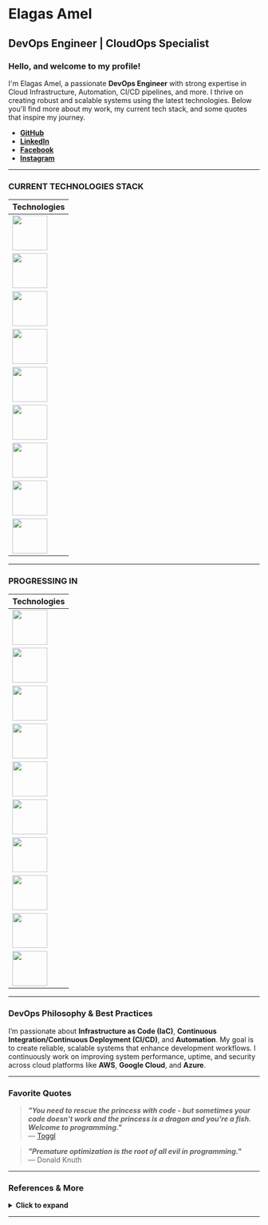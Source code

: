 # **Elagas Amel**  
## **DevOps Engineer | CloudOps Specialist**  

### **Hello, and welcome to my profile!**

I'm Elagas Amel, a passionate **DevOps Engineer** with strong expertise in Cloud Infrastructure, Automation, CI/CD pipelines, and more. I thrive on creating robust and scalable systems using the latest technologies. Below you'll find more about my work, my current tech stack, and some quotes that inspire my journey.

- **[GitHub](https://github.com/Elagasamel)**
- **[LinkedIn](https://www.linkedin.com/in/elagas-amel/)**
- **[Facebook](https://www.facebook.com/lagas.amel)**
- **[Instagram](https://www.instagram.com/el__emel/)**

---

### **CURRENT TECHNOLOGIES STACK**
| **Technologies**  |
|-------------------|
| <img src="https://miro.medium.com/max/1600/1*LOFbTP2SxXcFpM_qTsUSuw.png" width="70" height="70" />
| <img src="https://www.terraform.io/favicon.ico" width="70" height="70" />
| <img src="https://upload.wikimedia.org/wikipedia/commons/2/24/Ansible_logo.svg" width="70" height="70" />
| <img src="https://upload.wikimedia.org/wikipedia/commons/a/a9/Google_Cloud_logo.svg" width="70" height="70" />
| <img src="https://upload.wikimedia.org/wikipedia/commons/3/3b/Grafana_icon.svg" width="70" height="70" />
| <img src="https://upload.wikimedia.org/wikipedia/commons/3/38/Prometheus_software_logo.svg" width="70" height="70" />
| <img src="https://a0.awsstatic.com/libra-css/images/logos/aws_logo_smile_1200x630.png" width="70" height="70" />
| <img src="https://upload.wikimedia.org/wikipedia/commons/4/4e/Docker_%28container_engine%29_logo.svg" width="70" height="70" />
| <img src="https://upload.wikimedia.org/wikipedia/commons/c/c5/Nginx_logo.svg" width="70" height="70" />

---

### **PROGRESSING IN**
| **Technologies**  |
|-------------------|
| <img src="https://upload.wikimedia.org/wikipedia/commons/3/39/Kubernetes_logo_without_workmark.svg" width="70" height="70" />
| <img src="https://upload.wikimedia.org/wikipedia/commons/f/fa/Microsoft_Azure.svg" width="70" height="70" />
| <img src="https://upload.wikimedia.org/wikipedia/commons/2/23/Helm_Logo.svg" width="70" height="70" />
| <img src="https://upload.wikimedia.org/wikipedia/commons/d/d1/OpenShift_logo.svg" width="70" height="70" />
| <img src="https://upload.wikimedia.org/wikipedia/commons/a/a0/Vault_by_HashiCorp_Logo.svg" width="70" height="70" />
| <img src="https://upload.wikimedia.org/wikipedia/commons/e/e1/GitLab_Logo.svg" width="70" height="70" />
| <img src="https://upload.wikimedia.org/wikipedia/commons/3/38/Prometheus_software_logo.svg" width="70" height="70" />
| <img src="https://upload.wikimedia.org/wikipedia/commons/3/3c/Consul_logo.svg" width="70" height="70" />
| <img src="https://upload.wikimedia.org/wikipedia/commons/4/45/Docker_Compose_logo.svg" width="70" height="70" />
| <img src="https://argo-cd.readthedocs.io/en/stable/img/argocd-logo.png" width="70" height="70" />

---

### **DevOps Philosophy & Best Practices**

I’m passionate about **Infrastructure as Code (IaC)**, **Continuous Integration/Continuous Deployment (CI/CD)**, and **Automation**. My goal is to create reliable, scalable systems that enhance development workflows. I continuously work on improving system performance, uptime, and security across cloud platforms like **AWS**, **Google Cloud**, and **Azure**. 

---

### **Favorite Quotes**
> ***"You need to rescue the princess with code - but sometimes your code doesn't work and the princess is a dragon and you're a fish. Welcome to programming."***  
> — [Toggl](https://toggl.com/programming-princess/)

> ***"Premature optimization is the root of all evil in programming."***  
> — Donald Knuth

---

### **References & More**
<details>
  <summary><strong>Click to expand</strong></summary>

  #### References:
  - [Pixabay](https://pixabay.com/photos/abstract-art-modern-art-design-1245745/)
  - [Giphy](https://giphy.com/gifs/pixels-github-commit-26u4nJPf0JtQPdStq)
  - [Toggl](https://toggl.com/programming-princess/)
  - [GitHub Readme Stats](https://github.com/anuraghazra/github-readme-stats)
  - [Devicon](https://devicon.dev/)
  - [Iconfinder](https://www.iconfinder.com/)

  #### Tech Stack Logo References:
  - [Terraform](https://www.terraform.io/)
  - [Azure](https://azure.microsoft.com/)
  - [Jenkins](https://www.jenkins.io/)
  - [Ansible](https://www.ansible.com/)
  - [GCP](https://cloud.google.com/)
  - [Grafana](https://grafana.com/)
  - [Prometheus](https://prometheus.io/)
  - [AWS](https://aws.amazon.com/)
  - [Docker](https://www.docker.com/)
  - [Nginx](https://www.nginx.com/)
  - [Kubernetes](https://kubernetes.io/)

  <img src="https://media.giphy.com/media/26u4nJPf0JtQPdStq/giphy.gif" alt="example temporary" width="480" height="184" />
</details>

---

